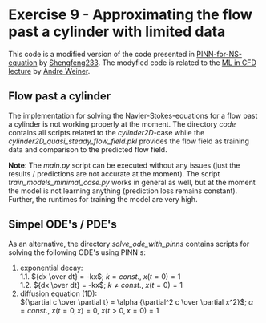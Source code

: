 # Exercise 9 - Approximating the flow past a cylinder with limited data

This code is a modified version of the code presented in
[PINN-for-NS-equation](https://github.com/Shengfeng233/PINN-for-NS-equation) by
[Shengfeng233](https://github.com/Shengfeng233). The modyfied code is related to the
[ML in CFD lecture](https://github.com/AndreWeiner/ml-cfd-lecture) by [Andre Weiner](https://github.com/AndreWeiner).

## Flow past a cylinder
The implementation for solving the Navier-Stokes-equations for a flow past a cylinder is not working properly at the
moment. The directory *code* contains all scripts related to the *cylinder2D*-case while the
*cylinder2D_quasi_steady_flow_field.pkl* provides the flow field as training data and comparison to the predicted flow
field.

**Note**: The *main.py* script can be executed without any issues (just the results / predictions are not accurate at
        the moment). The script *train_models_minimal_case.py* works in general as well, but at the moment the model is
        not learning anything (prediction loss remains constant). Further, the runtimes for training the model are very high.


## Simpel ODE's / PDE's
As an alternative, the directory *solve_ode_with_pinns* contains scripts for solving the following ODE's using PINN's:

1. exponential decay:  
   1.1. ${dx \over dt} = -kx$; $k = const.$, $x(t = 0) = 1$  
   1.2. ${dx \over dt} = -kx$; $k \ne const.$, $x(t = 0) = 1$
2. diffusion equation (1D):  
        ${\partial c \over  \partial t} = \alpha {\partial^2 c \over \partial x^2}$; $\alpha = const.$, $x(t = 0, x) = 0$,
        $x(t > 0, x = 0) = 1$
